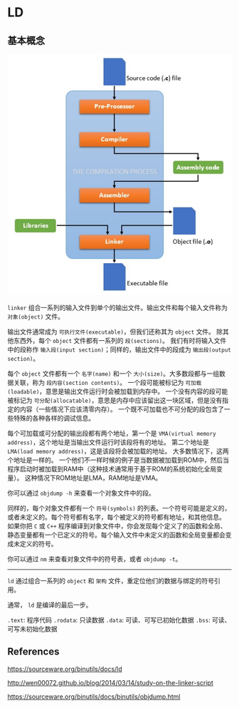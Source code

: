 # LD

## 基本概念

![Compilation Process](../../../images/compilation-process.jpg)

`linker` 组合一系列的输入文件到单个的输出文件。输出文件和每个输入文件称为 `对象(object)` 文件。

输出文件通常成为 `可执行文件(executable)`，但我们还称其为 `object` 文件。
除其他东西外，每个 `object` 文件都有一系列的 `段(sections)`。
我们有时将输入文件中的段称作 `输入段(input section)`；同样的，输出文件中的段成为 `输出段(output section)`。

每个 `object` 文件都有一个 `名字(name)` 和一个 `大小(size)`。大多数段都与一组数据关联，称为 `段内容(section contents)`。
一个段可能被标记为 `可加载(loadable)`，意思是输出文件运行时会被加载到内存中。
一个没有内容的段可能被标记为 `可分配(allocatable)`，意思是内存中应该留出这一块区域，但是没有指定的内容（一些情况下应该清零内存）。
一个既不可加载也不可分配的段包含了一些特殊的各种各样的调试信息。

每个可加载或可分配的输出段都有两个地址，第一个是 `VMA(virtual memory address)`，这个地址是当输出文件运行时该段将有的地址。
第二个地址是 `LMA(load memory address)`，这是该段将会被加载的地址。
大多数情况下，这两个地址是一样的。
一个他们不一样时候的例子是当数据被加载到ROM中，然后当程序启动时被加载到RAM中（这种技术通常用于基于ROM的系统初始化全局变量）。
这种情况下ROM地址是LMA，RAM地址是VMA。

你可以通过 `objdump -h` 来查看一个对象文件中的段。

同样的，每个对象文件都有一个 `符号(symbols)` 的列表。一个符号可能是定义的，或者未定义的。每个符号都有名字，每个被定义的符号都有地址，和其他信息。
如果你把 `C` 或 `C++` 程序编译到对象文件中，你会发现每个定义了的函数和全局、静态变量都有一个已定义的符号。每个输入文件中未定义的函数和全局变量都会变成未定义的符号。

你可以通过 `nm` 来查看对象文件中的符号表，或者 `objdump -t`。

---

`ld` 通过组合一系列的 `object` 和 `架构` 文件，重定位他们的数据与绑定的符号引用。

通常， `ld` 是编译的最后一步。

`.text`: 程序代码
`.rodata`: 只读数据
`.data`: 可读、可写已初始化数据
`.bss`: 可读、可写未初始化数据

## References

<https://sourceware.org/binutils/docs/ld>

<http://wen00072.github.io/blog/2014/03/14/study-on-the-linker-script>

<https://sourceware.org/binutils/docs/binutils/objdump.html>
